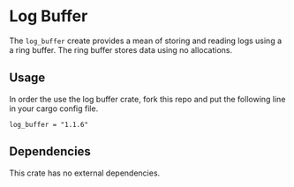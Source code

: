# Log Buffer
The `log_buffer` create provides a mean of storing and reading logs using a
a ring buffer. The ring buffer stores data using no allocations.

## Usage
In order the use the log buffer crate, fork this repo and put the following line 
in your cargo config file.

```
log_buffer = "1.1.6"
```

## Dependencies
This crate has no external dependencies.
